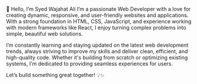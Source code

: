 👋 Hello, I’m Syed Wajahat Ali
I’m a passionate Web Developer with a love for creating dynamic, responsive, and user-friendly websites and applications. With a strong foundation in HTML, CSS, JavaScript, and experience working with modern frameworks like React, I enjoy turning complex problems into simple, beautiful web solutions.

I’m constantly learning and staying updated on the latest web development trends, always striving to improve my skills and deliver clean, efficient, and high-quality code. Whether it's building from scratch or optimizing existing systems, I'm dedicated to providing seamless experiences for users.

Let’s build something great together! 💡✨


